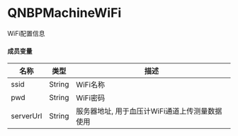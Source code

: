 # QNBPMachineWiFi

WiFi配置信息

#### 成员变量
| 名称 | 类型 | 描述 |
| ------ | ------ | ------ |
|ssid|String|WiFi名称|
|pwd|String|WiFi密码|
|serverUrl|String|服务器地址, 用于血压计WiFi通道上传测量数据使用|